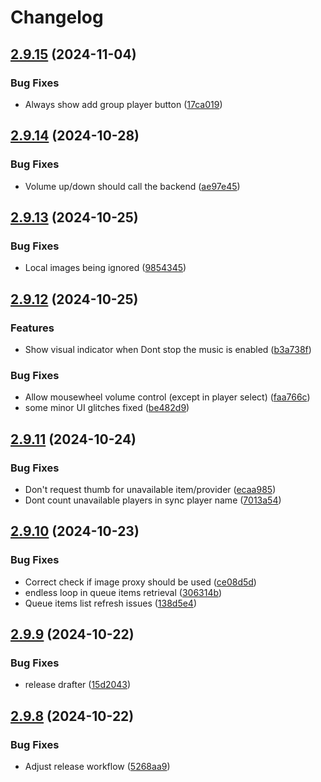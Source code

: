 # Changelog

## [2.9.15](https://github.com/music-assistant/frontend/compare/v2.9.14...v2.9.15) (2024-11-04)


### Bug Fixes

* Always show add group player button ([17ca019](https://github.com/music-assistant/frontend/commit/17ca0194098b6467f9daaefc86cd5359b6e4199c))

## [2.9.14](https://github.com/music-assistant/frontend/compare/v2.9.13...v2.9.14) (2024-10-28)


### Bug Fixes

* Volume up/down should call the backend ([ae97e45](https://github.com/music-assistant/frontend/commit/ae97e45900ea0e846890b5b3efcf5be988110416))

## [2.9.13](https://github.com/music-assistant/frontend/compare/v2.9.12...v2.9.13) (2024-10-25)


### Bug Fixes

* Local images being ignored ([9854345](https://github.com/music-assistant/frontend/commit/98543459a13a0d31fdf9a23b6087893ff887968f))

## [2.9.12](https://github.com/music-assistant/frontend/compare/v2.9.11...v2.9.12) (2024-10-25)


### Features

* Show visual indicator when Dont stop the music is enabled ([b3a738f](https://github.com/music-assistant/frontend/commit/b3a738f8c6e87402e75d50be313a647805783d43))


### Bug Fixes

* Allow mousewheel volume control (except in player select) ([faa766c](https://github.com/music-assistant/frontend/commit/faa766cbffa28774148b9941a1b7047de05a4e56))
* some minor UI glitches fixed ([be482d9](https://github.com/music-assistant/frontend/commit/be482d989f8457708c45399c8e70627ed0030a36))

## [2.9.11](https://github.com/music-assistant/frontend/compare/v2.9.10...v2.9.11) (2024-10-24)


### Bug Fixes

* Don't request thumb for unavailable item/provider ([ecaa985](https://github.com/music-assistant/frontend/commit/ecaa9857d0d8d29315a8e3fe1add39f64f4b3f2a))
* Dont count unavailable players in sync player name ([7013a54](https://github.com/music-assistant/frontend/commit/7013a5453424d89eeb4eb15019af82f88d6ff781))

## [2.9.10](https://github.com/music-assistant/frontend/compare/v2.9.9...v2.9.10) (2024-10-23)


### Bug Fixes

* Correct check if image proxy should be used ([ce08d5d](https://github.com/music-assistant/frontend/commit/ce08d5d26593fc373c62278a1e0dae0263a941e6))
* endless loop in queue items retrieval ([306314b](https://github.com/music-assistant/frontend/commit/306314b3702158692e4fd3e2bb04ad7fd42b4597))
* Queue items list refresh issues ([138d5e4](https://github.com/music-assistant/frontend/commit/138d5e4297fe50ee19909ca0fc17b7213bffc504))

## [2.9.9](https://github.com/music-assistant/frontend/compare/v2.9.8...v2.9.9) (2024-10-22)


### Bug Fixes

* release drafter ([15d2043](https://github.com/music-assistant/frontend/commit/15d20431f67565163465bcbb2f9eade37f370ad4))

## [2.9.8](https://github.com/music-assistant/frontend/compare/v2.9.7...v2.9.8) (2024-10-22)


### Bug Fixes

* Adjust release workflow ([5268aa9](https://github.com/music-assistant/frontend/commit/5268aa9d4f313f2726938d2757f3e136ae385368))
